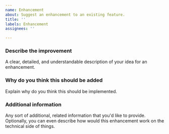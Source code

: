 ```yaml
---
name: Enhancement
about: Suggest an enhancement to an existing feature.
title: ''
labels: Enhancement
assignees: ''

---
```


### Describe the improvement
A clear, detailed, and understandable description of your idea for an enhancement.

### Why do you think this should be added
Explain why do you think this should be implemented.

### Additional information
Any sort of additional, related information that you'd like to provide. Optionally, you can even describe how would this enhancement work on the technical side of things.
